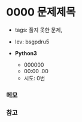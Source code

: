 # 0000 문제제목
- tags: 풀지 못한 문제,
- lev: bsgpdru5

- **Python3**
  - 000000
  - 00:00 .00
  - 시도: 0번

### 메모

### 참고
